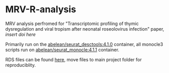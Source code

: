 # MRV-R-analysis
MRV analysis perfromed for "Transcriptomic profiling of thymic dysregulation and viral tropism after neonatal roseolovirus infection" paper, *insert doi here*


Primarily run on the [abelean/seurat_desctools:4.1.0](https://hub.docker.com/layers/abelean/seurat_desctools/4.1.0/images/sha256-e4de4c527da6caab20a0b648307abec2155e238c0b6680ca6c2a513e2739d538?context=repo
) container, all monocle3 scripts run on [abelean/seurat_monocle:4.1.1](https://hub.docker.com/layers/abelean/seurat_monocle/4.1.1/images/sha256-237694be4423d0d549f440d0a3cd889b10ed00a26099d7a960e9c53a8ccf401c?context=repo) container.

RDS files can be found [here](https://figshare.com/account/home#/projects/195227), move files to main project folder for reproduciblity.
